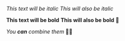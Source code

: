 *This text will be italic*
_This will also be italic_

**This text will be bold**
__This will also be bold__ 
🎉

_You **can** combine them_
🧑‍🚀

